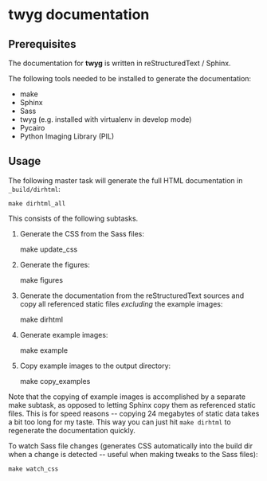 # twyg documentation

## Prerequisites

The documentation for **twyg** is written in reStructuredText / Sphinx.

The following tools needed to be installed to generate the documentation:

* make
* Sphinx
* Sass
* twyg (e.g. installed with virtualenv in develop mode)
* Pycairo
* Python Imaging Library (PIL)


## Usage

The following master task will generate the full HTML documentation in
`_build/dirhtml`:

    make dirhtml_all

This consists of the following subtasks.

1. Generate the CSS from the Sass files:

    make update_css

2. Generate the figures:

    make figures

3. Generate the documentation from the reStructuredText sources and copy all
referenced static files *excluding* the example images:

    make dirhtml

4. Generate example images:

    make example

5. Copy example images to the output directory:

    make copy_examples

Note that the copying of example images is accomplished by a separate make
subtask, as opposed to letting Sphinx copy them as referenced static files.
This is for speed reasons -- copying 24 megabytes of static data takes a bit
too long for my taste. This way you can just hit `make dirhtml` to regenerate
the documentation quickly.

To watch Sass file changes (generates CSS automatically into the build dir
when a change is detected -- useful when making tweaks to the Sass files):

    make watch_css

